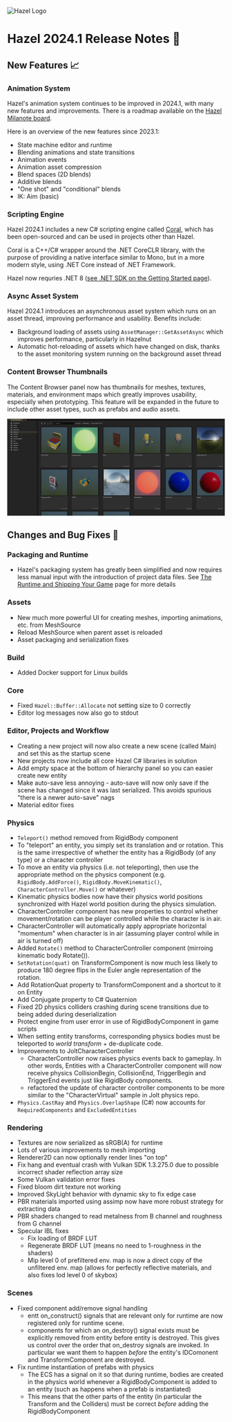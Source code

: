 <div class="title"> 
    <img src="/res/Hazel-IconLogo-2023.png" alt="Hazel Logo" />
    <h1> Hazel 2024.1 Release Notes 📝 </h1>
</div>

## New Features 📈

### Animation System
Hazel's animation system continues to be improved in 2024.1, with many new features and improvements. There is a roadmap available on the [Hazel Milanote board](https://app.milanote.com/1QPDXj1zWMARc5/animation-system?p=mWjNxrKO9QK).

Here is an overview of the new features since 2023.1:

- State machine editor and runtime
- Blending animations and state transitions
- Animation events
- Animation asset compression
- Blend spaces (2D blends)
- Additive blends
- "One shot" and "conditional" blends
- IK: Aim (basic)

### Scripting Engine
Hazel 2024.1 includes a new C# scripting engine called [Coral](https://github.com/StudioCherno/Coral), which has been open-sourced and can be used in projects other than Hazel.

Coral is a C++/C# wrapper around the .NET CoreCLR library, with the purpose of providing a native interface similar to Mono, but in a more modern style, using .NET Core instead of .NET Framework.

Hazel now requries .NET 8 ([see .NET SDK on the Getting Started page](/Welcome/GettingStarted#net-sdk)).

### Async Asset System
Hazel 2024.1 introduces an asynchronous asset system which runs on an asset thread, improving performance and usability. Benefits include:

- Background loading of assets using `AssetManager::GetAssetAsync` which improves performance, particularly in Hazelnut
- Automatic hot-reloading of assets which have changed on disk, thanks to the asset monitoring system running on the background asset thread

### Content Browser Thumbnails
The Content Browser panel now has thumbnails for meshes, textures, materials, and environment maps which greatly improves usability, especially when prototyping. This feature will be expanded in the future to include other asset types, such as prefabs and audio assets.

![Content Browser Thumbnails](../res/ReleaseNotes/2024.1/ContentBrowserThumbnails.jpg)

## Changes and Bug Fixes 🐞

### Packaging and Runtime
- Hazel's packaging system has greatly been simplified and now requires less manual input with the introduction of project data files. See [The Runtime and Shipping Your Game](/WorkingWithinHazel/RuntimeShipping) page for more details

### Assets
- New much more powerful UI for creating meshes, importing animations, etc. from MeshSource
- Reload MeshSource when parent asset is reloaded
- Asset packaging and serialization fixes

### Build
- Added Docker support for Linux builds

### Core
- Fixed `Hazel::Buffer::Allocate` not setting size to 0 correctly
- Editor log messages now also go to stdout

### Editor, Projects and Workflow
- Creating a new project will now also create a new scene (called Main) and set this as the startup scene
- New projects now include all core Hazel C# libraries in solution
- Add empty space at the bottom of hierarchy panel so you can easier create new entity
- Make auto-save less annoying - auto-save will now only save if the scene has changed since it was last serialized. This avoids spurious "there is a newer auto-save" nags
- Material editor fixes

### Physics
- `Teleport()` method removed from RigidBody component
- To "teleport" an entity, you simply set its translation and or rotation.  This is the same irrespective of whether the entity has a RigidBody (of any type) or a character controller
- To move an entity via physics (i.e. not teleporting), then use the appropriate method on the physics component (e.g. `RigidBody.AddForce()`, `RigidBody.MoveKinematic()`, `CharacterController.Move()` or whatever)
- Kinematic physics bodies now have their physics world positions synchronized with Hazel world position during the physics simulation.
- CharacterController component has new properties to control whether movement/rotation can be player controlled while the character is in air.
- CharacterController will automatically apply appropriate horizontal "momentum" when character is in air (assuming player control while in air is turned off)
- Added `Rotate()` method to CharacterController component (mirroing kinematic body Rotate()).
- `SetRotation(quat)` on TransformComponent is now much less likely to produce 180 degree flips in the Euler angle representation of the rotation.
- Add RotationQuat property to TransformComponent and a shortcut to it on Entity
- Add Conjugate property to C# Quaternion
- Fixed 2D physics colliders crashing during scene transitions due to being added during deserialization
- Protect engine from user error in use of RigidBodyComponent in game scripts
- When setting entity transforms, corresponding physics bodies must be teleported to _world transform_ + de-duplicate code.
- Improvements to JoltCharacterController
  - CharacterController now raises physics events back to gameplay.  In other words, Entities with a CharacterController component will now receive physics CollisionBegin, CollisionEnd, TriggerBegin and TriggerEnd events just like RigidBody components.
  - refactored the update of character controller components to be more similar to the "CharacterVirtual" sample in Jolt physics repo.
- `Physics.CastRay` and `Physics.OverlapShape` (C#) now accounts for `RequiredComponents` and `ExcludedEntities`


### Rendering
- Textures are now serialized as sRGB(A) for runtime
- Lots of various improvements to mesh importing
- Renderer2D can now optionally render lines "on top"
- Fix hang and eventual crash with Vulkan SDK 1.3.275.0 due to possible incorrect shader reflection array size
- Some Vulkan validation error fixes
- Fixed bloom dirt texture not working
- Improved SkyLight behavior with dynamic sky to fix edge case
- PBR materials imported using assimp now have more robust strategy for extracting data
- PBR shaders changed to read metalness from B channel and roughness from G channel
- Specular IBL fixes
  - Fix loading of BRDF LUT
  - Regenerate BRDF LUT (means no need to 1-roughness in the shaders)
  - Mip level 0 of prefiltered env. map is now a direct copy of the unfiltered env. map
  (allows for perfectly reflective materials, and also fixes lod level 0 of skybox)

### Scenes
- Fixed component add/remove signal handling
  - entt on_construct() signals that are relevant only for runtime are now registered only for runtime scene.
  - components for which an on_destroy() signal exists must be explicitly removed from entity before entity is destroyed.
  This gives us control over the order that on_destroy signals are invoked.  In particular we want them to happen _before_ the entity's IDComonent and TransformComponent are destroyed.
- Fix runtime instantiation of prefabs with physics
  - The ECS has a signal on it so that during runtime, bodies are created in the physics world whenever a RigidBodyComponent is added to an entity (such as happens when a prefab is instantiated)
  - This means that the other parts of the entity (in particular the Transform and the Colliders) must be correct _before_ adding the RigidBodyComponent



